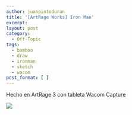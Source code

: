 ```yaml
---
author: juanpintoduran
title: '[ArtRage Works] Iron Man'
excerpt:
layout: post
category:
  - Off-Topic
tags:
  - bamboo
  - draw
  - ironman
  - sketch
  - wacom
post_format: [ ]
---
```

Hecho en ArtRage 3 con tableta Wacom Capture

[![][2]][2]

 
 [2]: http://cabargas.com/images/ironman.png